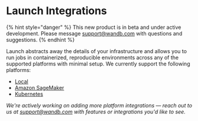 # Launch Integrations

{% hint style="danger" %}
This new product is in beta and under active development. Please message support@wandb.com with questions and suggestions.
{% endhint %}

Launch abstracts away the details of your infrastructure and allows you to run jobs in containerized, reproducible environments across any of the supported platforms with minimal setup. We currently support the following platforms:

* [Local](local.md)
* [Amazon SageMaker](sagemaker.md)
* [Kubernetes](kubernetes.md)

_We're actively working on adding more platform integrations — reach out to us at support@wandb.com with features or integrations you'd like to see._
